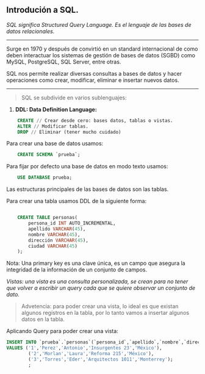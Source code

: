 ## Introdución a SQL.

*SQL significa Structured Query Language.
Es el lenguaje de las bases de datos relacionales.*

---

Surge en 1970 y después de convirtió en un standard internacional de como deben interactuar los sistemas de gestión de bases de datos (SGBD) como MySQL, PostgreSQL, SQL Server, entre otras.

SQL nos permite realizar diversas consultas a bases de datos y hacer operaciones como crear, modificar, eliminar e insertar nuevos datos.

---
> SQL se subdivide en varios sublenguajes:

1. **DDL: Data Definition Language:**

```sql
    CREATE // Crear desde cero: bases datos, tablas o vistas.
    ALTER // Modificar tablas.
    DROP // Eliminar (tener mucho cuidado)
```

Para crear una base de datos usamos:
```sql
    CREATE SCHEMA `prueba`;
```

Para fijar por defecto una base de datos en modo texto usamos:
```sql
    USE DATABASE prueba;
```

Las estructuras principales de las bases de datos son las tablas.

Para crear una tabla usamos DDL de la siguiente forma:

```sql

    CREATE TABLE personas(
        persona_id INT AUTO_INCREMENTAL,
        apellido VARCHAR(45),
        nombre VARCHAR(45),
        dirección VARCHAR(45),
        ciudad VARCHAR(45)
    );

```

Nota: Una primary key es una clave única,
es un campo que asegura la integridad de la 
información de un conjunto de campos.

_Vistas: una vista es una consulta personalizada, se crean para no tener que volver a escribir un query cada que se quiere observar un conjunto de dato._

> Advetencia: para poder crear una vista, lo ideal es que existan algunos registros en la tabla, por lo tanto vamos a insertar algunos datos en la tabla.

Aplicando Query para poder crear una vista:
```sql
INSERT INTO `prueba`.`personas`(`persona_id`,`apellido`,`nombre`,`dirección`,`ciudad`)
VALUES ('1','Perez','Antonio','Insurgentes 23','México'),
		('2','Morlan','Laura','Reforma 215','México'),
        ('3','Torres','Eder','Arquitectos 1011','Monterrey');
        ;
```